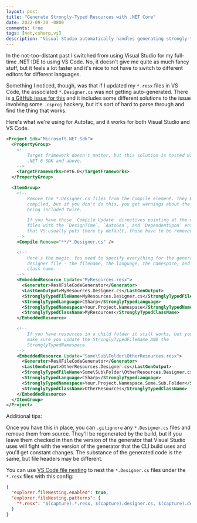 ```yaml
---
layout: post
title: "Generate Strongly-Typed Resources with .NET Core"
date: 2022-09-30 -0800
comments: true
tags: [net,csharp,vs]
description: "Visual Studio automatically handles generating strongly-typed resources (*.Designer.cs from *.resx) but that doesn't work from VS Code or just the dotnet CLI. Here's how to fix it."
---
```


In the not-too-distant past I switched from using Visual Studio for my full-time .NET IDE to using VS Code. No, it doesn't give me quite as much fancy stuff, but it feels a lot faster and it's nice to not have to switch to different editors for different languages.

Something I noticed, though, was that if I updated my `*.resx` files in VS Code, the associated `*.Designer.cs` was not getting auto-generated. There is [a GitHub issue for this](https://github.com/dotnet/msbuild/issues/4751) and it includes some different solutions to the issue involving some `.csproj` hackery, but it's sort of hard to parse through and find the thing that works.

Here's what we're using for Autofac, and it works for both Visual Studio and VS Code.

```xml
<Project Sdk="Microsoft.NET.Sdk">
  <PropertyGroup>
    <!--
        Target framework doesn't matter, but this solution is tested with
        .NET 6 SDK and above.
    -->
    <TargetFrameworks>net6.0</TargetFrameworks>
  </PropertyGroup>

  <ItemGroup>
    <!--
        Remove the *.Designer.cs files from the Compile element. They WILL be
        compiled, but if you don't do this, you get warnings about the files
        being included twice.

        If you have those `Compile Update` directives pointing at the designer
        files with the `DesignTime`, `AutoGen`, and `DependentUpon` entries
        that VS usually puts there by default, those have to be removed.
    -->
    <Compile Remove="**/*.Designer.cs" />

    <!--
        Here's the magic. You need to specify everything for the generated
        designer file - the filename, the language, the namespace, and the
        class name.
    -->
    <EmbeddedResource Update="MyResources.resx">
      <Generator>ResXFileCodeGenerator</Generator>
      <LastGenOutput>MyResources.Designer.cs</LastGenOutput>
      <StronglyTypedFileName>MyResources.Designer.cs</StronglyTypedFileName>
      <StronglyTypedLanguage>CSharp</StronglyTypedLanguage>
      <StronglyTypedNamespace>Your.Project.Namespace</StronglyTypedNamespace>
      <StronglyTypedClassName>MyResources</StronglyTypedClassName>
    </EmbeddedResource>

    <!--
        If you have resources in a child folder it still works, but you need to
        make sure you update the StronglyTypedFileName AND the
        StronglyTypedNamespace.
    -->
    <EmbeddedResource Update="Some\Sub\Folder\OtherResources.resx">
      <Generator>ResXFileCodeGenerator</Generator>
      <LastGenOutput>OtherResources.Designer.cs</LastGenOutput>
      <StronglyTypedFileName>Some\Sub\Folder\OtherResources.Designer.cs</StronglyTypedFileName>
      <StronglyTypedLanguage>CSharp</StronglyTypedLanguage>
      <StronglyTypedNamespace>Your.Project.Namespace.Some.Sub.Folder</StronglyTypedNamespace>
      <StronglyTypedClassName>OtherResources</StronglyTypedClassName>
    </EmbeddedResource>
  </ItemGroup>
</Project>
```

Additional tips:

Once you have this in place, you can `.gitignore` any `*.Designer.cs` files and remove them from source. They'll be regenerated by the build, but if you leave them checked in then the version of the generator that Visual Studio uses will fight with the version of the generator that the CLI build uses and you'll get constant changes. The substance of the generated code is the same, but file headers may be different.

You can use [VS Code file nesting](https://code.visualstudio.com/updates/v1_67#_explorer-file-nesting) to nest the `*.Designer.cs` files under the `*.resx` files with this config:

```json
{
  "explorer.fileNesting.enabled": true,
  "explorer.fileNesting.patterns": {
    "*.resx": "$(capture).*.resx, $(capture).designer.cs, $(capture).designer.vb"
  }
}
```
